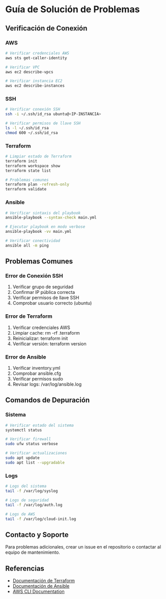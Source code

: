 # Guía de Solución de Problemas

## Verificación de Conexión

### AWS
```bash
# Verificar credenciales AWS
aws sts get-caller-identity

# Verificar VPC
aws ec2 describe-vpcs

# Verificar instancia EC2
aws ec2 describe-instances
```

### SSH
```bash
# Verificar conexión SSH
ssh -i ~/.ssh/id_rsa ubuntu@<IP-INSTANCIA>

# Verificar permisos de llave SSH
ls -l ~/.ssh/id_rsa
chmod 600 ~/.ssh/id_rsa
```

### Terraform
```bash
# Limpiar estado de Terraform
terraform init
terraform workspace show
terraform state list

# Problemas comunes
terraform plan -refresh-only
terraform validate
```

### Ansible
```bash
# Verificar sintaxis del playbook
ansible-playbook --syntax-check main.yml

# Ejecutar playbook en modo verbose
ansible-playbook -vv main.yml

# Verificar conectividad
ansible all -m ping
```

## Problemas Comunes

### Error de Conexión SSH
1. Verificar grupo de seguridad
2. Confirmar IP pública correcta
3. Verificar permisos de llave SSH
4. Comprobar usuario correcto (ubuntu)

### Error de Terraform
1. Verificar credenciales AWS
2. Limpiar cache: rm -rf .terraform
3. Reinicializar: terraform init
4. Verificar versión: terraform version

### Error de Ansible
1. Verificar inventory.yml
2. Comprobar ansible.cfg
3. Verificar permisos sudo
4. Revisar logs: /var/log/ansible.log

## Comandos de Depuración

### Sistema
```bash
# Verificar estado del sistema
systemctl status

# Verificar firewall
sudo ufw status verbose

# Verificar actualizaciones
sudo apt update
sudo apt list --upgradable
```

### Logs
```bash
# Logs del sistema
tail -f /var/log/syslog

# Logs de seguridad
tail -f /var/log/auth.log

# Logs de AWS
tail -f /var/log/cloud-init.log
```

## Contacto y Soporte
Para problemas adicionales, crear un issue en el repositorio o contactar al equipo de mantenimiento.

## Referencias
- [Documentación de Terraform](https://www.terraform.io/docs)
- [Documentación de Ansible](https://docs.ansible.com)
- [AWS CLI Documentation](https://aws.amazon.com/cli)


